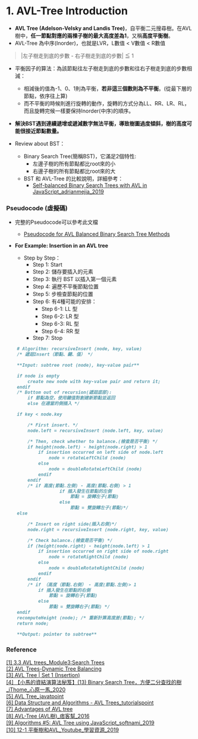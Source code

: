 # 1. AVL-Tree Introduction
* **AVL Tree (Adelson-Velsky and Landis Tree)**，自平衡二元搜尋樹。在AVL樹中，**任一節點對應的兩棵子樹的最大高度差為1**，又稱**高度平衡樹**。
* AVL-Tree 為中序(Inorder)，也就是LVR，L數值 < V數值 < R數值
> |左子樹走到底的步數 - 右子樹走到底的步數| ≦ 1

* 平衡因子的算法：為該節點往左子樹走到底的步數和往右子樹走到底的步數相減：
    * 相減後的值為-1、0、1則為平衡，**若非這三個數則為不平衡**。(從最下層的節點，依序往上算)
    * 而不平衡的時候則進行旋轉的動作，旋轉的方式分為LL、RR、LR、RL，而且旋轉完候一樣要保持Inorder(中序)的順序。

* **解決BST遇到連續遞增或遞減數字無法平衡，導致樹圖過度傾斜，樹的高度可能很接近節點數量。**

* Review about BST：
    * Binary Search Tree(簡稱BST)，它滿足2個特性:
        * 左邊子樹的所有節點都比root來的小
        * 右邊子樹的所有節點都比root來的大
    * BST 和 AVL-Tree 的比較說明，詳細參考：
        * [Self-balanced Binary Search Trees with AVL in JavaScript_adrianmejia_2019](https://adrianmejia.com/self-balanced-binary-search-trees-with-avl-tree-data-structure-for-beginners/)

### Pseudocode (虛擬碼)
* 完整的Pseudocode可以參考此文檔
    * [Pseudocode for AVL Balanced Binary Search Tree Methods](https://www.cs.swarthmore.edu/~brody/cs35/f14/Labs/extras/08/avl_pseudo.pdf)

* **For Example: Insertion in an AVL tree**
    * Step by Step：
        * Step 1: Start
        * Step 2: 儲存要插入的元素
        * Step 3: 執行 BST 以插入第一個元素
        * Step 4: 遍歷不平衡節點位置
        * Step 5: 步檢查節點的位置
        * Step 6: 有4種可能的安排：
            * Step 6-1: LL 型
            * Step 6-2: LR 型
            * Step 6-3: RL 型
            * Step 6-4: RR 型
        * Step 7: Stop

```markdown
    # Algorithm: recursiveInsert (node, key, value)
    /* 遞迴Insert（節點、鍵、值） */

    **Input: subtree root (node), key-value pair**

    if node is empty
        create new node with key-value pair and return it;
    endif
    /* Bottom out of recursion(遞迴底部):
        if 節點為空，使用鍵值對創建新節點並返回
        else 在適當的側插入 */

    if key < node.key

        /* First insert. */
        node.left = recursiveInsert (node.left, key, value)

        /* Then, check whether to balance.(檢查是否平衡) */
        if height(node.left) - height(node.right) > 1
            if insertion occurred on left side of node.left
                node = rotateLeftChild (node)
            else
                node = doubleRotateLeftChild (node)
            endif
        endif
        /* if 高度(節點.左側) - 高度(節點.右側) > 1
                    if 插入發生在節點的左側
                        節點 = 旋轉左子(節點)
                    else
                        節點 = 雙旋轉左子(節點)*/
    else

        /* Insert on right side(插入右側)*/
        node.right = recursiveInsert (node.right, key, value)

        /* Check balance.(檢查是否平衡) */
        if (height(node.right) - height(node.left) > 1
            if insertion occurred on right side of node.right
                node = rotateRightChild (node)
            else
                node = doubleRotateRightChild (node)
            endif
        endif
        /* if （高度（節點.右側） - 高度(節點.左側)> 1
            if 插入發生在節點的右側
                節點 = 旋轉右子(節點)
            else
                節點 = 雙旋轉右子(節點) */
    endif
    recomputeHeight (node); /* 重新計算高度差(節點); */
    return node;

    **Output: pointer to subtree**
```

### Reference
[[1] 3.3 AVL trees_Module3:Search Trees](https://www2.seas.gwu.edu/~simhaweb/alg/modules/module3/module3.html)<br>
[[2] AVL Trees-Dynamic Tree Balancing](https://www.eecs.yorku.ca/course_archive/2008-09/F/2011/slides/22-AVLtrees.pdf)<br>
[[3] AVL Tree | Set 1 (Insertion)](https://www.geeksforgeeks.org/avl-tree-set-1-insertion/)<br>
[[4] 【小馬的資結演算法秘笈】(13) Binary Search Tree，方便二分查找的樹_iThome_心原一馬_2020](https://ithelp.ithome.com.tw/articles/10231507)<br>
[[5] AVL Tree_javatpoint](https://www.javatpoint.com/avl-tree-insertion)<br>
[[6] Data Structure and Algorithms - AVL Trees_tutorialspoint](https://www.tutorialspoint.com/data_structures_algorithms/avl_tree_algorithm.htm)<br>
[[7] Advantages of AVL tree](https://www.w3schools.in/data-structures-tutorial/avl-trees/)<br>
[[8] AVL-Tree (AVL樹)_痞客幫_2016](https://oblivious9.pixnet.net/blog/post/191198338)<br>
[[9] Algorithms #5: AVL Tree using JavaScript_softnami_2019](https://www.softnami.com/posts_pr/algorithms-5avl-tree-using-javascript.html)<br>
[[10] 12-1 平衡樹和AVL_Youtube_學習資源_2019](https://www.youtube.com/watch?v=NAiBAph8cGk)
